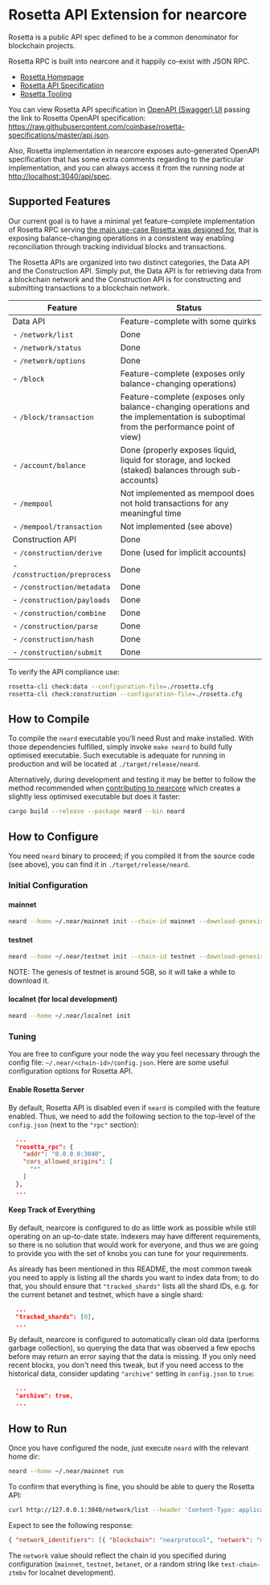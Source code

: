 # Rosetta API Extension for nearcore

Rosetta is a public API spec defined to be a common denominator for blockchain projects.

Rosetta RPC is built into nearcore and it happily co-exist with JSON RPC.

- [Rosetta Homepage](https://www.rosetta-api.org/docs/welcome.html)
- [Rosetta API Specification](https://github.com/coinbase/rosetta-specifications)
- [Rosetta Tooling](https://github.com/coinbase/rosetta-cli)

You can view Rosetta API specification in [OpenAPI (Swagger)
UI](https://petstore.swagger.io/) passing the link to Rosetta OpenAPI
specification:
<https://raw.githubusercontent.com/coinbase/rosetta-specifications/master/api.json>.

Also, Rosetta implementation in nearcore exposes auto-generated OpenAPI
specification that has some extra comments regarding to the particular
implementation, and you can always access it from the running node at
<http://localhost:3040/api/spec>.

## Supported Features

Our current goal is to have a minimal yet feature-complete implementation of
Rosetta RPC serving
[the main use-case Rosetta was designed for](https://community.rosetta-api.org/t/what-is-rosetta-main-use-case/92/2),
that is exposing balance-changing operations in a consistent way enabling
reconciliation through tracking individual blocks and transactions.

The Rosetta APIs are organized into two distinct categories, the Data API and
the Construction API. Simply put, the Data API is for retrieving data from a
blockchain network and the Construction API is for constructing and submitting
transactions to a blockchain network.

| Feature                      | Status                                                                                                                              |
| ---------------------------- | ----------------------------------------------------------------------------------------------------------------------------------- |
| Data API                     | Feature-complete with some quirks                                                                                                   |
| - `/network/list`            | Done                                                                                                                                |
| - `/network/status`          | Done                                                                                                                                |
| - `/network/options`         | Done                                                                                                                                |
| - `/block`                   | Feature-complete (exposes only balance-changing operations)                                                                         |
| - `/block/transaction`       | Feature-complete (exposes only balance-changing operations and the implementation is suboptimal from the performance point of view) |
| - `/account/balance`         | Done (properly exposes liquid, liquid for storage, and locked (staked) balances through sub-accounts)                               |
| - `/mempool`                 | Not implemented as mempool does not hold transactions for any meaningful time                                                       |
| - `/mempool/transaction`     | Not implemented (see above)                                                                                                         |
| Construction API             | Done                                                                                                                                |
| - `/construction/derive`     | Done (used for implicit accounts)                                                                                                   |
| - `/construction/preprocess` | Done                                                                                                                                |
| - `/construction/metadata`   | Done                                                                                                                                |
| - `/construction/payloads`   | Done                                                                                                                                |
| - `/construction/combine`    | Done                                                                                                                                |
| - `/construction/parse`      | Done                                                                                                                                |
| - `/construction/hash`       | Done                                                                                                                                |
| - `/construction/submit`     | Done                                                                                                                                |

To verify the API compliance use:

```bash
rosetta-cli check:data --configuration-file=./rosetta.cfg
rosetta-cli check:construction --configuration-file=./rosetta.cfg
```

## How to Compile

To compile the `neard` executable you’ll need Rust and make installed.
With those dependencies fulfilled, simply invoke `make neard` to build
fully optimised executable.  Such executable is adequate for running
in production and will be located at `./target/release/neard`.

Alternatively, during development and testing it may be better to
follow the method recommended when [contributing to
nearcore](https://docs.near.org/docs/community/contribute/contribute-nearcore)
which creates a slightly less optimised executable but does it faster:

```bash
cargo build --release --package neard --bin neard
```

## How to Configure

You need `neard` binary to proceed; if you compiled it from the source code (see
above), you can find it in `./target/release/neard`.

### Initial Configuration

#### mainnet

```bash
neard --home ~/.near/mainnet init --chain-id mainnet --download-genesis --download-config
```

#### testnet

```bash
neard --home ~/.near/testnet init --chain-id testnet --download-genesis --download-config
```

NOTE: The genesis of testnet is around 5GB, so it will take a while to download it.

#### localnet (for local development)

```bash
neard --home ~/.near/localnet init
```

### Tuning

You are free to configure your node the way you feel necessary through the
config file: `~/.near/<chain-id>/config.json`. Here are some useful
configuration options for Rosetta API.

#### Enable Rosetta Server

By default, Rosetta API is disabled even if `neard` is compiled with the
feature enabled. Thus, we need to add the following section to the top-level
of the `config.json` (next to the `"rpc"` section):

```json
  ...
  "rosetta_rpc": {
    "addr": "0.0.0.0:3040",
    "cors_allowed_origins": [
      "*"
    ]
  },
  ...
```

#### Keep Track of Everything

By default, nearcore is configured to do as little work as possible while still
operating on an up-to-date state. Indexers may have different requirements, so
there is no solution that would work for everyone, and thus we are going to
provide you with the set of knobs you can tune for your requirements.

As already has been mentioned in this README, the most common tweak you need to
apply is listing all the shards you want to index data from; to do that, you
should ensure that `"tracked_shards"` lists all the shard IDs, e.g. for the
current betanet and testnet, which have a single shard:

```json
  ...
  "tracked_shards": [0],
  ...
```

By default, nearcore is configured to automatically clean old data (performs
garbage collection), so querying the data that was observed a few epochs
before may return an error saying that the data is missing. If you only need
recent blocks, you don't need this tweak, but if you need access to the
historical data, consider updating `"archive"` setting in `config.json` to
`true`:

```json
  ...
  "archive": true,
  ...
```

## How to Run

Once you have configured the node, just execute `neard` with the relevant home dir:

```bash
neard --home ~/.near/mainnet run
```

To confirm that everything is fine, you should be able to query the Rosetta API:

```bash
curl http://127.0.0.1:3040/network/list --header 'Content-Type: application/json' --data '{"metadata": {}}'
```

Expect to see the following response:

```json
{ "network_identifiers": [{ "blockchain": "nearprotocol", "network": "mainnet" }] }
```

The `network` value should reflect the chain id you specified during
configuration (`mainnet`, `testnet`, `betanet`, or a random string like
`test-chain-ztmbv` for localnet development).
